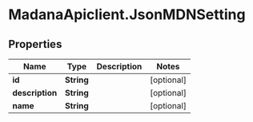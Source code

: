 # MadanaApiclient.JsonMDNSetting

## Properties

Name | Type | Description | Notes
------------ | ------------- | ------------- | -------------
**id** | **String** |  | [optional] 
**description** | **String** |  | [optional] 
**name** | **String** |  | [optional] 


